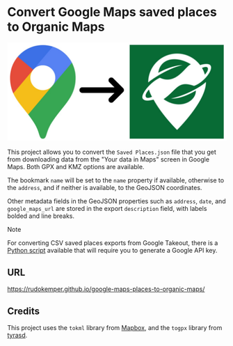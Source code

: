 # Convert Google Maps saved places to Organic Maps

![logo](logo.jpg)

This project allows you to convert the `Saved Places.json` file that you get from downloading data from the "Your data in Maps" screen in Google Maps. Both GPX and KMZ options are available.

The bookmark `name` will be set to the `name` property  if available, otherwise to the `address`, and if neither is available, to the GeoJSON coordinates.

Other metadata fields in the GeoJSON properties such as `address`, `date`, and `google_maps_url` are stored in the export `description` field, with labels bolded and line breaks.

> [!NOTE]
> For converting CSV saved places exports from Google Takeout, there is a [Python script](https://github.com/organicmaps/organicmaps/blob/master/tools/python/google_maps_bookmarks.py) available that will require you to generate a Google API key.

## URL

https://rudokemper.github.io/google-maps-places-to-organic-maps/

## Credits

This project uses the `tokml` library from [Mapbox](https://github.com/mapbox/tokml), and the `togpx` library from [tyrasd](https://github.com/tyrasd/togpx).